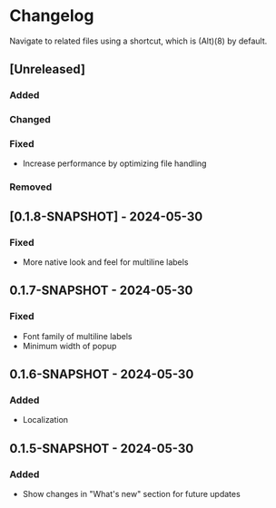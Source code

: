 # Changelog

Navigate to related files using a shortcut, which is (Alt)(8) by default.

## [Unreleased]

### Added

### Changed

### Fixed

- Increase performance by optimizing file handling

### Removed

## [0.1.8-SNAPSHOT] - 2024-05-30

### Fixed

- More native look and feel for multiline labels

## 0.1.7-SNAPSHOT - 2024-05-30

### Fixed

- Font family of multiline labels
- Minimum width of popup

## 0.1.6-SNAPSHOT - 2024-05-30

### Added

- Localization

## 0.1.5-SNAPSHOT - 2024-05-30

### Added

- Show changes in "What's new" section for future updates
